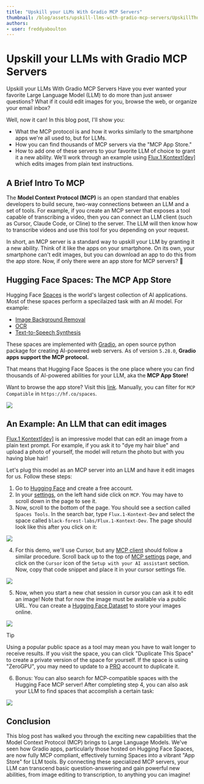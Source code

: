```yaml
---
title: "Upskill your LLMs With Gradio MCP Servers" 
thumbnail: /blog/assets/upskill-llms-with-gradio-mcp-servers/UpskillThumbnail.png
authors:
- user: freddyaboulton
---
```


# Upskill your LLMs with Gradio MCP Servers

Upskill your LLMs With Gradio MCP Servers
Have you ever wanted your favorite Large Language Model (LLM) to do more than just answer questions? What if it could edit images for you, browse the web, or organize your email inbox?

Well, now it can! In this blog post, I'll show you:

- What the MCP protocol is and how it works similarly to the smartphone apps we're all used to, but for LLMs.
- How you can find thousands of MCP servers via the "MCP App Store."
- How to add one of these servers to your favorite LLM of choice to grant it a new ability. We'll work through an example using [Flux.1 Kontext[dev]](https://huggingface.co/spaces/black-forest-labs/FLUX.1-Kontext-Dev) which edits images from plain text instructions.


## A Brief Intro To MCP

The **Model Context Protocol (MCP)** is an open standard that enables developers to build secure, two-way connections between an LLM and a set of tools. For example, if you create an MCP server that exposes a tool capable of transcribing a video, then you can connect an LLM client (such as Cursor, Claude Code, or Cline) to the server. The LLM will then know how to transcribe videos and use this tool for you depending on your request.

In short, an MCP server is a standard way to upskill your LLM by granting it a new ability. Think of it like the apps on your smartphone. On its own, your smartphone can't edit images, but you can download an app to do this from the app store. Now, if only there were an app store for MCP servers? 🤔

## Hugging Face Spaces: The MCP App Store

Hugging Face [Spaces](https://hf.co/spaces) is the world's largest collection of AI applications. Most of these spaces perform a specilaized task with an AI model. For example:

- [Image Background Removal](https://huggingface.co/spaces/not-lain/background-removal)
- [OCR](https://huggingface.co/spaces/prithivMLmods/Multimodal-OCR)
- [Text-to-Speech Synthesis](https://huggingface.co/spaces/ResembleAI/Chatterbox)

These spaces are implemented with [Gradio](https://gradio.app), an open source python package for creating AI-powered web servers. As of version `5.28.0`, **Gradio apps support the MCP protocol.**

That means that Hugging Face Spaces is the one place where you can find thousands of AI-powered abilities for your LLM, aka the **MCP App Store!**

Want to browse the app store? Visit this [link](https://huggingface.co/spaces?filter=mcp-server). Manually, you can filter for `MCP Compatible` in `https://hf.co/spaces`.

<img src="https://huggingface.co/datasets/freddyaboulton/bucket/resolve/main/MCPFilter.png">

## An Example: An LLM that can edit images

[Flux.1 Kontext[dev]](https://huggingface.co/spaces/black-forest-labs/FLUX.1-Kontext-Dev) is an impressive model that can edit an image from a plain text prompt. For example, if you ask it to "dye my hair blue" and upload a photo of yourself, the model will return the photo but with you having blue hair!

Let's plug this model as an MCP server into an LLM and have it edit images for us. Follow these steps:

1. Go to [Hugging Face](https://huggingface.co/welcome) and create a free account.
2. In your [settings](https://huggingface.co/settings/profile), on the left hand side click on `MCP`. You may have to scroll down in the page to see it.
3. Now, scroll to the bottom of the page. You should see a section called `Spaces Tools`. In the search bar, type `Flux.1-Kontext-Dev` and select the space called `black-forest-labs/Flux.1-Kontext-Dev`. The page should look like this after you click on it:

<img src="https://huggingface.co/datasets/freddyaboulton/bucket/resolve/main/SpacesTools.png">

4. For this demo, we'll use Cursor, but any [MCP client](https://github.com/punkpeye/awesome-mcp-clients) should follow a similar procedure. Scroll back up to the top of [MCP settings](https://huggingface.co/settings/mcp) page, and click on the `Cursor` icon of the `Setup with your AI assistant` section. Now, copy that code snippet and place it in your cursor settings file.

<img src="https://huggingface.co/datasets/freddyaboulton/bucket/resolve/main/CursorScreenshot.png">

5. Now, when you start a new chat session in cursor you can ask it to edit an image! Note that for now the image must be available via a public URL. You can create a [Hugging Face Dataset](https://huggingface.co/datasets) to store your images online.

<img src="https://huggingface.co/datasets/freddyaboulton/bucket/resolve/main/FluxKontextDevMcp.png">

> [!TIP]
> Using a popular public space as a tool may mean you have to wait longer to receive results. If you visit the space, you can click "Duplicate This Space" to create a private version of the space for yourself. If the space is using "ZeroGPU", you may need to update to a [PRO](https://huggingface.co/settings/billing/subscription) account to duplicate it.

6. Bonus: You can also search for MCP-compatible spaces with the Hugging Face MCP server! After completing step 4, you can also ask your LLM to find spaces that accomplish a certain task:

<img src="https://huggingface.co/datasets/freddyaboulton/bucket/resolve/main/SpacesSearch.png">

## Conclusion

This blog post has walked you through the exciting new capabilities that the Model Context Protocol (MCP) brings to Large Language Models. We've seen how Gradio apps, particularly those hosted on Hugging Face Spaces, are now fully MCP compliant, effectively turning Spaces into a vibrant "App Store" for LLM tools. By connecting these specialized MCP servers, your LLM can transcend basic question-answering and gain powerful new abilities, from image editing to transcription, to anything you can imagine!